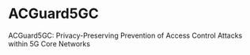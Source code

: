 # ACGuard5GC
ACGuard5GC: Privacy-Preserving Prevention of Access Control Attacks within 5G Core Networks
